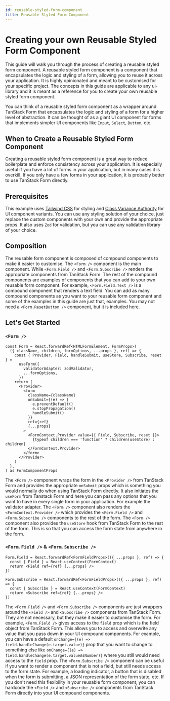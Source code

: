 ```yaml
---
id: reusable-styled-form-component
title: Reusable Styled Form Component
---
```


# Creating your own Reusable Styled Form Component
This guide will walk you through the process of creating a reusable styled form component. A reusable styled form component is a component that encapsulates the logic and styling of a form, allowing you to reuse it across your application. It is highly opinionated and meant to be customised for your specific project. The concepts in this guide are applicable to any ui-library and it is meant as a reference for you to create your own reusable styled form component. 

You can think of a reusable styled form component as a wrapper around TanStack Form that encapsulates the logic and styling of a form for a higher level of abstraction. It can be thought of as a giant UI component for forms that implements simpler UI components like `Input`, `Select`, `Button`, etc.

## When to Create a Reusable Styled Form Component
Creating a reusable styled form component is a great way to reduce boilerplate and enforce consistency across your application. It is especially useful if you have a lot of forms in your application, but in many cases it is overkill. If you only have a few forms in your application, it is probably better to use TanStack Form directly. 

## Prerequisites
This example uses [Tailwind CSS](https://tailwindcss.com/) for styling and [Class Variance Authority](https://beta.cva.style/) for UI component variants. You can use any styling solution of your choice, just replace the custom components with your own and provide the appropriate props. It also uses `Zod` for validation, but you can use any validation library of your choice.

## Composition
The reusable form component is composed of compound components to make it easier to customise. The `<Form />` component is the main component. While `<Form.Field />` and `<Form.Subscribe />` renders the appropriate components from TanStack Form. The rest of the compound components are examples of components that you can add to your own reusable form component. For example, `<Form.Field.Text />` is a compound component that renders a text field. You can add as many compound components as you want to your reusable form component and some of the examples in this guide are just that, examples. You may not need a `<Form.ResetButton />` component, but it is included here.

## Let's Get Started

### `<Form />`

```tsx
const Form = React.forwardRef<HTMLFormElement, FormProps>(
  ({ className, children, formOptions, ...props }, ref) => {
    const { Provider, Field, handleSubmit, useStore, Subscribe, reset } =
      useForm({
        validatorAdapter: zodValidator,
        ...formOptions,
      })
    return (
      <Provider>
        <form
          className={className}
          onSubmit={(e) => {
            e.preventDefault()
            e.stopPropagation()
            handleSubmit()
          }}
          ref={ref}
          {...props}
        >
          <FormContext.Provider value={{ Field, Subscribe, reset }}>
            {typeof children === 'function' ? children(useStore) : children}
          </FormContext.Provider>
        </form>
      </Provider>
    )
  },
) as FormComponentProps
```
The `<Form />` component wraps the form in the `<Provider />` from TanStack Form and provides the appropriate `onSubmit` props which is something you would normally do when using TanStack Form directly. It also initiates the `useForm` from Tanstack Form and here you can pass any options that you want to have in every single form in your application. For example the validator adapter. The `<Form />` component also renders the `<FormContext.Provider />` which provides the `<Form.Field />` and `<Form.Subscribe />` components to the rest of the form. The `<Form />` component also provides the `useStore` hook from TanStack Form to the rest of the form. This is so that you can access the form state from anywhere in the form.

### `<Form.Field />` & `<Form.Subscribe />`

```tsx
Form.Field = React.forwardRef<FormFieldProps>(({ ...props }, ref) => {
  const { Field } = React.useContext(FormContext)
  return <Field ref={ref} {...props} />
})

Form.Subscribe = React.forwardRef<FormFieldProps>(({ ...props }, ref) => {
  const { Subscribe } = React.useContext(FormContext)
  return <Subscribe ref={ref} {...props} />
})
```
The `<Form.Field />` and `<Form.Subscribe />` components are just wrappers around the `<Field />` and `<Subscribe />` components from TanStack Form. They are not necessary, but they make it easier to customise the form. For example, `<Form.Field />` gives access to the `field` prop which is the field object from TanStack Form. This allows you to access and overwrite any value that you pass down in your UI compound components. For example, you can have a default `onChange={(e) => field.handleChange(e.target.value)}` prop that you want to change to something else like `onChange={(e) => field.handleChange(e.target.valueAsNumber)}` where you still would need access to the `field` prop. The `<Form.Subscribe />` component can be useful if you want to render a component that is not a field, but still needs access to the form state. For example, a loading indicator, a button that is disabled when the form is submitting, a JSON representation of the form state, etc. If you don't need this flexibility in your reusable form component, you can hardcode the `<Field />` and `<Subscribe />` components from TanStack Form directly into your UI compound components.

